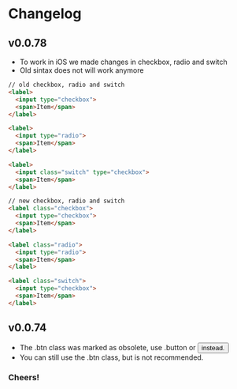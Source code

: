# Changelog

## v0.0.78 ##

- To work in iOS we made changes in checkbox, radio and switch
- Old sintax does not will work anymore

```html
// old checkbox, radio and switch
<label>
  <input type="checkbox">
  <span>Item</span>
</label>

<label>
  <input type="radio">
  <span>Item</span>
</label>

<label>
  <input class="switch" type="checkbox">
  <span>Item</span>
</label>

// new checkbox, radio and switch
<label class="checkbox">
  <input type="checkbox">
  <span>Item</span>
</label>

<label class="radio">
  <input type="radio">
  <span>Item</span>
</label>

<label class="switch">
  <input type="checkbox">
  <span>Item</span>
</label>
```

## v0.0.74 ##

- The .btn class was marked as obsolete, use .button or <button> instead.
- You can still use the .btn class, but is not recommended.
 
### Cheers! ###
